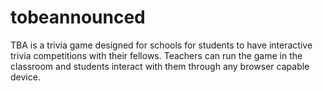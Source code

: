 # tobeannounced
TBA is a trivia game designed for schools for students to have interactive trivia competitions with their fellows. Teachers can run the game in the classroom and students interact with them through any browser capable device.
